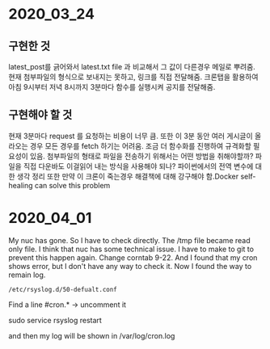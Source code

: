 # 2020_03_24

## 구현한 것
latest_post를 긁어와서 latest.txt file 과 비교해서 그 값이 다른경우 메일로 뿌려줌.
현재 첨부파일의 형식으로 보내지는 못하고, 링크를 직접 전달해줌.
크론탭을 활용하여 아침 9시부터 저녁 8시까지 3분마다 함수를 실행시켜 공지를 전달해줌.

## 구현해야 할 것
현재 3분마다 request 를 요청하는 비용이 너무 큼.
또한 이 3분 동안 여러 게시글이 올라오는 경우 모든 경우를 fetch 하기는 어려움.
조금 더 함수화를 진행하여 규격화할 필요성이 있음.
첨부파일의 형태로 파일을 전송하기 위해서는 어떤 방법을 취해야할까? 파일을 직접 다운바도 이걸읽어 내는 방식을 사용해야 되나?
파이썬에서의 전역 변수에 대한 생각 정리
또한 만약 이 크론이 죽는경우 해결책에 대해 강구해야 함.Docker self-healing can solve this problem


# 2020_04_01
My nuc has gone. So I have to check directly. The /tmp file became read only file. I think that nuc has some technical issue. I have to make to git to prevent this happen again.
Change corntab 9-22.
And I found that my cron shows error, but I don't have any way to check it. Now I found the way to remain log.

`/etc/rsyslog.d/50-defualt.conf`

Find a line
#cron.* -> uncomment it

sudo service rsyslog restart

and then my log will be shown in /var/log/cron.log
